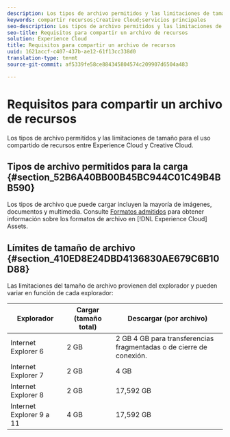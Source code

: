 ```yaml
---
description: Los tipos de archivo permitidos y las limitaciones de tamaño para el uso compartido de recursos entre Experience Cloud y Creative Cloud.
keywords: compartir recursos;Creative Cloud;servicios principales
seo-description: Los tipos de archivo permitidos y las limitaciones de tamaño para el uso compartido de recursos entre Experience Cloud y Creative Cloud.
seo-title: Requisitos para compartir un archivo de recursos
solution: Experience Cloud
title: Requisitos para compartir un archivo de recursos
uuid: 1621accf-c407-437b-ae12-61f13cc338d0
translation-type: tm+mt
source-git-commit: af5339fe58ce884345804574c209907d6504a483

---
```



# Requisitos para compartir un archivo de recursos

Los tipos de archivo permitidos y las limitaciones de tamaño para el uso compartido de recursos entre Experience Cloud y Creative Cloud.

## Tipos de archivo permitidos para la carga {#section_52B6A40BB00B45BC944C01C49B4BB590}

Los tipos de archivo que puede cargar incluyen la mayoría de imágenes, documentos y multimedia. Consulte [Formatos admitidos](https://helpx.adobe.com/experience-manager/brand-portal/using/brand-portal-supported-formats.html) para obtener información sobre los formatos de archivo en [!DNL Experience Cloud] Assets.

## Límites de tamaño de archivo {#section_410ED8E24DBD4136830AE679C6B10D88}

Las limitaciones del tamaño de archivo provienen del explorador y pueden variar en función de cada explorador:

| Explorador | Cargar (tamaño total) | Descargar (por archivo) |
|--- |--- |--- |
| Internet Explorer 6 | 2 GB   | 2 GB 4 GB para transferencias fragmentadas o de cierre de conexión. |
| Internet Explorer 7 | 2 GB   | 4 GB   |
| Internet Explorer 8 | 2 GB   | 17,592 GB   |
| Internet Explorer 9 a 11 | 4 GB   | 17,592 GB   |
